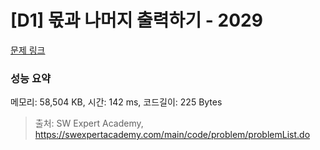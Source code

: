 # [D1] 몫과 나머지 출력하기 - 2029 

[문제 링크](https://swexpertacademy.com/main/code/problem/problemDetail.do?contestProbId=AV5QGNvKAtEDFAUq) 

### 성능 요약

메모리: 58,504 KB, 시간: 142 ms, 코드길이: 225 Bytes



> 출처: SW Expert Academy, https://swexpertacademy.com/main/code/problem/problemList.do